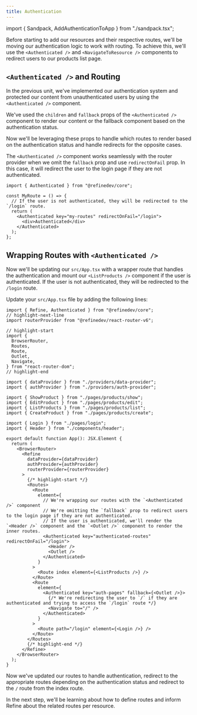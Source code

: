 ```yaml
---
title: Authentication
---
```


import { Sandpack, AddAuthenticationToApp } from "./sandpack.tsx";

<Sandpack>

Before starting to add our resources and their respective routes, we'll be moving our authentication logic to work with routing. To achieve this, we'll use the `<Authenticated />` and `<NavigateToResource />` components to redirect users to our products list page.

## `<Authenticated />` and Routing

In the previous unit, we've implemented our authentication system and protected our content from unauthenticated users by using the `<Authenticated />` component.

We've used the `children` and `fallback` props of the `<Authenticated />` component to render our content or the fallback component based on the authentication status.

Now we'll be leveraging these props to handle which routes to render based on the authentication status and handle redirects for the opposite cases.

The `<Authenticated />` component works seamlessly with the router provider when we omit the `fallback` prop and use `redirectOnFail` prop. In this case, it will redirect the user to the login page if they are not authenticated.

```tsx
import { Authenticated } from "@refinedev/core";

const MyRoute = () => {
  // If the user is not authenticated, they will be redirected to the `/login` route.
  return (
    <Authenticated key="my-routes" redirectOnFail="/login">
      <div>Authenticated</div>
    </Authenticated>
  );
};
```

## Wrapping Routes with `<Authenticated />`

Now we'll be updating our `src/App.tsx` with a wrapper route that handles the authentication and mount our `<ListProducts />` component if the user is authenticated. If the user is not authenticated, they will be redirected to the `/login` route.

Update your `src/App.tsx` file by adding the following lines:

```tsx title="src/App.tsx"
import { Refine, Authenticated } from "@refinedev/core";
// highlight-next-line
import routerProvider from "@refinedev/react-router-v6";

// highlight-start
import {
  BrowserRouter,
  Routes,
  Route,
  Outlet,
  Navigate,
} from "react-router-dom";
// highlight-end

import { dataProvider } from "./providers/data-provider";
import { authProvider } from "./providers/auth-provider";

import { ShowProduct } from "./pages/products/show";
import { EditProduct } from "./pages/products/edit";
import { ListProducts } from "./pages/products/list";
import { CreateProduct } from "./pages/products/create";

import { Login } from "./pages/login";
import { Header } from "./components/header";

export default function App(): JSX.Element {
  return (
    <BrowserRouter>
      <Refine
        dataProvider={dataProvider}
        authProvider={authProvider}
        routerProvider={routerProvider}
      >
        {/* highlight-start */}
        <Routes>
          <Route
            element={
              // We're wrapping our routes with the `<Authenticated />` component
              // We're omitting the `fallback` prop to redirect users to the login page if they are not authenticated.
              // If the user is authenticated, we'll render the `<Header />` component and the `<Outlet />` component to render the inner routes.
              <Authenticated key="authenticated-routes" redirectOnFail="/login">
                <Header />
                <Outlet />
              </Authenticated>
            }
          >
            <Route index element={<ListProducts />} />
          </Route>
          <Route
            element={
              <Authenticated key="auth-pages" fallback={<Outlet />}>
                {/* We're redirecting the user to `/` if they are authenticated and trying to access the `/login` route */}
                <Navigate to="/" />
              </Authenticated>
            }
          >
            <Route path="/login" element={<Login />} />
          </Route>
        </Routes>
        {/* highlight-end */}
      </Refine>
    </BrowserRouter>
  );
}
```

<AddAuthenticationToApp />

Now we've updated our routes to handle authentication, redirect to the appropriate routes depending on the authentication status and redirect to the `/` route from the index route.

In the next step, we'll be learning about how to define routes and inform Refine about the related routes per resource.

</Sandpack>
